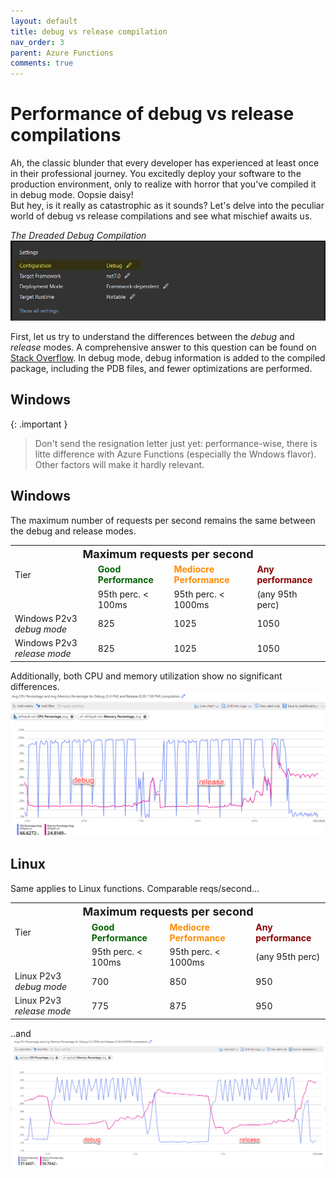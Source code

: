 ```yaml
---
layout: default
title: debug vs release compilation
nav_order: 3
parent: Azure Functions
comments: true
---
```

# Performance of debug vs release compilations

Ah, the classic blunder that every developer has experienced at least once in their professional journey. You excitedly deploy your software to the production environment, only to realize with horror that you've compiled it in debug mode. Oopsie daisy!  
But hey, is it really as catastrophic as it sounds? Let's delve into the peculiar world of debug vs release compilations and see what mischief awaits us.

_The Dreaded Debug Compilation_
![Debug Compilation](../images/debug-compilation.png)

First, let us try to understand the differences between the _debug_ and _release_ modes. A comprehensive answer to this question can be found on <a href="https://stackoverflow.com/questions/367884/what-is-the-difference-between-debug-and-release-in-visual-studio/" target="_blank">Stack Overflow</a>. In debug mode, debug information is added to the compiled package, including the PDB files, and fewer optimizations are performed.

## Windows

{: .important }
> Don't send the resignation letter just yet: performance-wise, there is litte difference with Azure Functions (especially the Wndows flavor). Other factors will make it hardly relevant.


## Windows

The maximum number of requests per second remains the same between the debug and release modes.
<table>
   <th colspan="4"><font size="+1">Maximum requests per second</font></th>
   <tr><td>Tier</td><td><span style="color:darkGreen; font-weight:bold">Good Performance</span></td><td><span style="color:darkOrange; font-weight:bold">Mediocre Performance</span></td><td><span style="color:darkRed; font-weight:bold">Any performance</span></td></tr>
   <tr><td>&nbsp;</td><td>95th perc. &lt; 100ms</td><td>95th perc. < 1000ms</td><td>(any 95th perc)</td></tr>
   <tr><td>Windows P2v3 <em>debug mode</em></td><td>825</td><td>1025</td><td>1050</td></tr>
   <tr><td>Windows P2v3 <em>release mode </em></td><td>825</td><td>1025</td><td>1050</td></tr>
</table>

Additionally, both CPU and memory utilization show no significant differences.  
![Performance of debug vs release compilation with Windows functions](../images/debug-vs-release.png)

## Linux

Same applies to Linux functions. Comparable reqs/second...
<table>
   <th colspan="4"><font size="+1">Maximum requests per second</font></th>
   <tr><td>Tier</td><td><span style="color:darkGreen; font-weight:bold">Good Performance</span></td><td><span style="color:darkOrange; font-weight:bold">Mediocre Performance</span></td><td><span style="color:darkRed; font-weight:bold">Any performance</span></td></tr>
   <tr><td>&nbsp;</td><td>95th perc. &lt; 100ms</td><td>95th perc. < 1000ms</td><td>(any 95th perc)</td></tr>
   <tr><td>Linux P2v3 <em>debug mode</em></td><td>700</td><td>850</td><td>950</td></tr>
   <tr><td>Linux P2v3 <em>release mode </em></td><td>775</td><td>875</td><td>950</td></tr>
</table>

..and
![Perfomance of debug vs release compilation with Linux functions](../images/debug-vs-release-linux.png)




